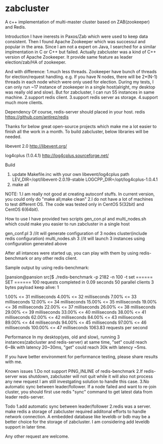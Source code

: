 zabcluster
==========

A c++ implementation of multi-master cluster based on ZAB(zookeeper) and Redis.

Introduction
  I have inerests in Paxos/Zab which were used to keep data consistent. 
  Then I found Apache Zookeeper which was successul and popular in the area. 
  Since I am not a expert on Java, I searched for a similar implmentation in C or C++ but failed. 
  Actually zabcluster was a kind of C++ version of Apache Zookeeper.
  It provide same feature as leader election/zab/HA of zookeeper. 
  
  And with difference:
  1.much less threads. 
    Zookeeper have bunch of threads for election/request handling. 
    e.g. If you have N nodes, there will be 2*(N-1) threads in each node which were only used for election. 
    During my tests, I can only run ~17 instance of zookeeper in a single host(alright, my desktop was really old and slow). 
    But for zabcluster, I can run 55 instances in same machine.
  2.support redis client.
  3.support redis server as storage.
  4.support much more clients.
  
Dependency
  Of course, redis-server should placed in your host.
  redis
    https://github.com/antirez/redis
  
  Thanks for below great open-source projects which make me a lot easier to finish all the work in a month.
  To build zabcluster, below libraries will be needed.
  
  libevent 2.0 
    http://libevent.org/ 
   
  log4cplus (1.0.4.1)
    http://log4cplus.sourceforge.net/
    
  

Build
  1. update Makefile.inc with your own libevent/log4cplus path
    LEV_DIR=/opt/libevent-2.0.19-stable
    LOGCPP_DIR=/opt/log4cplus-1.0.4.1
  2. make all
  
  NOTE:
  1.I am really not good at creating autoconf stuffs. In current version, you could only do "make all;make clean"
  2.I do not have a lot of machines to test different OS. The code was tested only in CentOS 5(32bit) and CentOS 6(64bit).
  
How to use
  I have provided two scripts gen_con.pl and multi_nodes.sh which could make you easier to run zabcluster in a single host
  
  gen_conf.pl 3  //it will generate configuration of 3 nodes cluster(include redis configuration)
  multi_nodes.sh 3 //it will launch 3 instances using configuration generated above
  
  After all intances were started up, you can play with them by using redis-benchmark or any other redis client.
  
  Sample output by using redis-benchmark:

[pansion@pansion src]$ ./redis-benchmark -p 2182 -n 100 -t set 
====== SET ======
  100 requests completed in 0.09 seconds
  50 parallel clients
  3 bytes payload
  keep alive: 1

1.00% <= 31 milliseconds
4.00% <= 32 milliseconds
7.00% <= 33 milliseconds
12.00% <= 34 milliseconds
15.00% <= 35 milliseconds
19.00% <= 36 milliseconds
22.00% <= 37 milliseconds
26.00% <= 38 milliseconds
29.00% <= 39 milliseconds
33.00% <= 40 milliseconds
38.00% <= 41 milliseconds
62.00% <= 42 milliseconds
84.00% <= 43 milliseconds
89.00% <= 44 milliseconds
94.00% <= 45 milliseconds
97.00% <= 46 milliseconds
100.00% <= 47 milliseconds
1063.83 requests per second
    

Performance
  In my desktop(yes, old and slow), running 3 instances(zabcluster and redis-server) at same time, 
  "set" could reach 6~8k with latency 20~30ms, "get" could reach 30k with latency ~5ms.
  
  If you have better environment for performance testing, please share results with me.
  
Known issues
  1.Do not support PING_INLINE of redis-benchmark
  2.If redis-server was shutdown, zabcluster will not quit while it will also not process any new request
    I am still investgating solution to handle this case.
  3.No automatic sync between leader/follower. 
    If a node failed and want to re-join cluster, you should first use redis "sync" command to get latest data from leader redis-server.

Todo
  1.add automatic sync between leader/follower
  2.redis was a server. make redis a storage of zabcluster required additonal efforts to handle network connection.
  A embedded database like leveldb or bdb may be a better choice for the storage of zabcluster. 
  I am considering add leveldb support in later time.
  
  Any other request are welcome.

